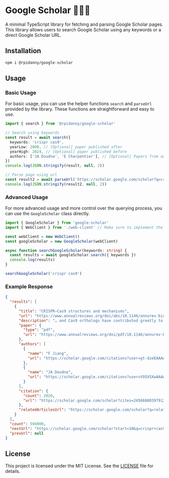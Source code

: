 # Google Scholar 👩🏻‍🏫

A minimal TypeScript library for fetching and parsing Google Scholar pages. This library allows users to search Google Scholar using any keywords or a direct Google Scholar URL.

## Installation

```bash
npm i @rpidanny/google-scholar
```

## Usage

### Basic Usage

For basic usage, you can use the helper functions `search` and `parseUrl` provided by the library. These functions are straightforward and easy to use.

```typescript
import { search } from '@rpidanny/google-scholar'

// Search using keywords
const result = await search({
  keywords: 'crispr cas9',
  yearLow: 2000, // [Optional] paper published after
  yearHigh: 2024, // [Optional] paper published before
  authors: ['JA Doudna', 'E Charpentier'], // [Optional] Papers from authors
})
console.log(JSON.stringify(result, null, 2))

// Parse page using url
const result2 = await parseUrl('https://scholar.google.com/scholar?q=crispr+cas9&hl=en')
console.log(JSON.stringify(result2, null, 2))
```

### Advanced Usage

For more advanced usage and more control over the querying process, you can use the `GoogleScholar` class directly.

```ts
import { GoogleScholar } from 'google-scholar'
import { WebClient } from './web-client' // Make sure to implement the IWebClient interface

const webClient = new WebClient()
const googleScholar = new GoogleScholar(webClient)

async function searchGoogleScholar(keywords: string) {
  const results = await googleScholar.search({ keywords })
  console.log(results)
}

searchGoogleScholar('crispr cas9')
```

### Example Response

```json
{
  "results": [
    {
      "title": "CRISPR–Cas9 structures and mechanisms",
      "url": "https://www.annualreviews.org/doi/abs/10.1146/annurev-biophys-062215-010822",
      "description": "… and Cas9 orthologs have contributed greatly to our understanding of CRISPR–Cas9 mechanisms. In this review, we briefly explain the biology underlying CRISPR–Cas9 technology …",
      "paper": {
        "type": "pdf",
        "url": "https://www.annualreviews.org/doi/pdf/10.1146/annurev-biophys-062215-010822"
      },
      "authors": [
        {
          "name": "F Jiang",
          "url": "https://scholar.google.com/citations?user=gt-dzeEAAAAJ&hl=en&oi=sra"
        },
        {
          "name": "JA Doudna",
          "url": "https://scholar.google.com/citations?user=YO5XSXwAAAAJ&hl=en&oi=sra"
        }
      ],
      "citation": {
        "count": 2020,
        "url": "https://scholar.google.com/scholar?cites=2456688039791281496&as_sdt=2005&sciodt=0,5&hl=en"
      },
      "relatedArticlesUrl": "https://scholar.google.com/scholar?q=related:WMW1j8HoFyIJ:scholar.google.com/&scioq=crispr+cas9&hl=en&as_sdt=0,5"
    }
  ],
  "count": 594000,
  "nextUrl": "https://scholar.google.com/scholar?start=10&q=crispr+cas9&hl=en&as_sdt=0,5",
  "prevUrl": null
}
```

## License

This project is licensed under the MIT License. See the [LICENSE](LICENSE) file for details.
